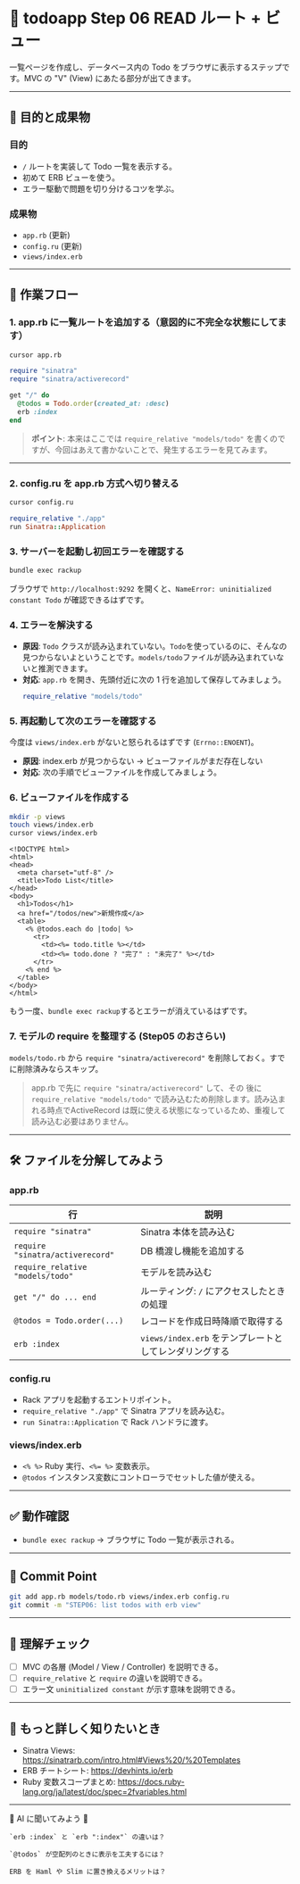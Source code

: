 # 📄 todoapp Step 06 READ ルート + ビュー

一覧ページを作成し、データベース内の Todo をブラウザに表示するステップです。MVC の "V" (View) にあたる部分が出てきます。

---

## 🎯 目的と成果物

### 目的
- `/` ルートを実装して Todo 一覧を表示する。
- 初めて ERB ビューを使う。
- エラー駆動で問題を切り分けるコツを学ぶ。

### 成果物
- `app.rb` (更新)
- `config.ru` (更新)
- `views/index.erb`

---

## 🚀 作業フロー

### 1. app.rb に一覧ルートを追加する（意図的に不完全な状態にしてます）
```bash
cursor app.rb
```
```ruby
require "sinatra"
require "sinatra/activerecord"

get "/" do
  @todos = Todo.order(created_at: :desc)
  erb :index
end
```

> **ポイント**: 本来はここでは `require_relative "models/todo"` を書くのですが、今回はあえて書かないことで、発生するエラーを見てみます。

---

### 2. config.ru を app.rb 方式へ切り替える
```bash
cursor config.ru
```
```ruby
require_relative "./app"
run Sinatra::Application
```

### 3. サーバーを起動し初回エラーを確認する
```bash
bundle exec rackup
```
ブラウザで `http://localhost:9292` を開くと、`NameError: uninitialized constant Todo` が確認できるはずです。

### 4. エラーを解決する
- **原因**: `Todo` クラスが読み込まれていない。`Todo`を使っているのに、そんなの見つからないよということです。`models/todo`ファイルが読み込まれていないと推測できます。
- **対応**: `app.rb` を開き、先頭付近に次の 1 行を追加して保存してみましょう。
  ```ruby
  require_relative "models/todo"
  ```

### 5. 再起動して次のエラーを確認する
今度は `views/index.erb` がないと怒られるはずです (`Errno::ENOENT`)。

- **原因**: index.erb が見つからない → ビューファイルがまだ存在しない
- **対応**: 次の手順でビューファイルを作成してみましょう。

### 6. ビューファイルを作成する


```bash
mkdir -p views
touch views/index.erb
cursor views/index.erb
```
```erb
<!DOCTYPE html>
<html>
<head>
  <meta charset="utf-8" />
  <title>Todo List</title>
</head>
<body>
  <h1>Todos</h1>
  <a href="/todos/new">新規作成</a>
  <table>
    <% @todos.each do |todo| %>
      <tr>
        <td><%= todo.title %></td>
        <td><%= todo.done ? "完了" : "未完了" %></td>
      </tr>
    <% end %>
  </table>
</body>
</html>
```

もう一度、`bundle exec rackup`するとエラーが消えているはずです。

### 7. モデルの require を整理する (Step05 のおさらい)
`models/todo.rb` から `require "sinatra/activerecord"` を削除しておく。すでに削除済みならスキップ。


> app.rb で先に `require "sinatra/activerecord"` して、その
後に `require_relative "models/todo"` で読み込むため削除します。読み込まれる時点でActiveRecord は既に使える状態になっているため、重複して読み込む必要はありません。
---

## 🛠️ ファイルを分解してみよう

### app.rb
| 行 | 説明 |
|----|------|
| `require "sinatra"` | Sinatra 本体を読み込む |
| `require "sinatra/activerecord"` | DB 橋渡し機能を追加する |
| `require_relative "models/todo"` | モデルを読み込む |
| `get "/" do ... end` | ルーティング: `/` にアクセスしたときの処理 |
| `@todos = Todo.order(...)` | レコードを作成日時降順で取得する |
| `erb :index` | `views/index.erb` をテンプレートとしてレンダリングする |

### config.ru
- Rack アプリを起動するエントリポイント。
- `require_relative "./app"` で Sinatra アプリを読み込む。
- `run Sinatra::Application` で Rack ハンドラに渡す。

### views/index.erb
- `<% %>` Ruby 実行、`<%= %>` 変数表示。
- `@todos` インスタンス変数にコントローラでセットした値が使える。

---

## ✅ 動作確認
- `bundle exec rackup` → ブラウザに Todo 一覧が表示される。

---

## 🚩 Commit Point
```bash
git add app.rb models/todo.rb views/index.erb config.ru
git commit -m "STEP06: list todos with erb view"
```

---

## 📝 理解チェック
- [ ] MVC の各層 (Model / View / Controller) を説明できる。
- [ ] `require_relative` と `require` の違いを説明できる。
- [ ] エラー文 `uninitialized constant` が示す意味を説明できる。

---

## 🔗 もっと詳しく知りたいとき
- Sinatra Views: https://sinatrarb.com/intro.html#Views%20/%20Templates
- ERB チートシート: https://devhints.io/erb
- Ruby 変数スコープまとめ: https://docs.ruby-lang.org/ja/latest/doc/spec=2fvariables.html

---

🤔 AI に聞いてみよう 🤖
```
`erb :index` と `erb ":index"` の違いは？

`@todos` が空配列のときに表示を工夫するには？

ERB を Haml や Slim に置き換えるメリットは？
```
